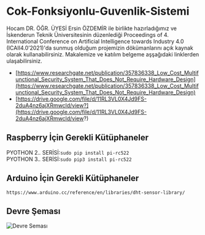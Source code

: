 # Cok-Fonksiyonlu-Guvenlik-Sistemi
Hocam DR. ÖĞR. ÜYESİ Ersin ÖZDEMİR ile birlikte hazırladığımız ve İskenderun Teknik Üniversitesinin düzenlediği Proceedings of 4. International Conference on Artificial Intelligence towards Industry 4.0 (ICAII4.0’2021)'da sunmuş olduğum projemizin dökümanlarını açık kaynak olarak kullanabilirsiniz. Makalemize ve katılım belgeme aşşağıdaki linklerden ulaşabilirsiniz.

* [https://www.researchgate.net/publication/357836338_Low_Cost_Multifunctional_Security_System_That_Does_Not_Require_Hardware_Design](https://www.researchgate.net/publication/357836338_Low_Cost_Multifunctional_Security_System_That_Does_Not_Require_Hardware_Design)        
* [https://drive.google.com/file/d/11RL3VL0X4Jd9FS-2duA4nz6ajXRmwcld/view?](https://drive.google.com/file/d/11RL3VL0X4Jd9FS-2duA4nz6ajXRmwcld/view?) 

## Raspberry İçin Gerekli Kütüphaneler
PYOTHON 2.*.* SERİSİ:``sudo pip install pi-rc522``           
PYOTHON 3.*.* SERİSİ:``sudo pip3 install pi-rc522``

## Arduino İçin Gerekli Kütüphaneler
``https://www.arduino.cc/reference/en/libraries/dht-sensor-library/``

## Devre Şeması
![Devre Seması](https://user-images.githubusercontent.com/75435070/170705412-fdd7aa49-0a4d-4d89-873a-0ab7b46c712e.png)
